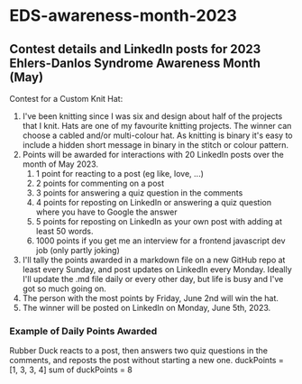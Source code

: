 # EDS-awareness-month-2023

## Contest details and LinkedIn posts for 2023 Ehlers-Danlos Syndrome Awareness Month (May)

Contest for a Custom Knit Hat:

1) I've been knitting since I was six and design about half of the projects that I knit. Hats are one of my favourite knitting projects. The winner can choose a cabled and/or multi-colour hat. As knitting is binary it's easy to include a hidden short message in binary in the stitch or colour pattern.
2) Points will be awarded for interactions with 20 LinkedIn posts over the month of May 2023.
	1) 1 point for reacting to a post (eg like, love, ...)
	2) 2 points for commenting on a post
	3) 3 points for answering a quiz question in the comments 
	4) 4 points for reposting on LinkedIn or answering a quiz question where you have to Google the answer
	5) 5 points for reposting on LinkedIn as your own post with adding at least 50 words.
	6) 1000 points if you get me an interview for a frontend javascript dev job (only partly joking)
3) I'll tally the points awarded in a markdown file on a new GitHub repo at least every Sunday, and post updates on LinkedIn every Monday. Ideally I'll update the .md file daily or every other day, but life is busy and I've got so much going on.
4) The person with the most points by Friday, June 2nd will win the hat.
5) The winner will be posted on LinkedIn on Monday, June 5th, 2023.

### Example of Daily Points Awarded
Rubber Duck reacts to a post, then answers two quiz questions in the comments, and reposts the post without starting a new one.
duckPoints  = [1, 3, 3, 4]
sum of duckPoints = 8
